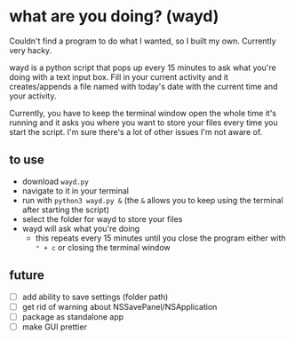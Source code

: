 # what are you doing? (wayd)

Couldn't find a program to do what I wanted, so I built my own. Currently very hacky.

wayd is a python script that pops up every 15 minutes to ask what you're doing with a text input box. Fill in your current activity and it creates/appends a file named with today's date with the current time and your activity.

Currently, you have to keep the terminal window open the whole time it's running and it asks you where you want to store your files every time you start the script. I'm sure there's a lot of other issues I'm not aware of.

## to use
* download `wayd.py`
* navigate to it in your terminal
* run with `python3 wayd.py &` (the `&` allows you to keep using the terminal after starting the script)
* select the folder for wayd to store your files
* wayd will ask what you're doing
    * this repeats every 15 minutes until you close the program either with `⌃ + c` or closing the terminal window


## future
* [ ] add ability to save settings (folder path)
* [ ] get rid of warning about NSSavePanel/NSApplication
* [ ] package as standalone app
* [ ] make GUI prettier
